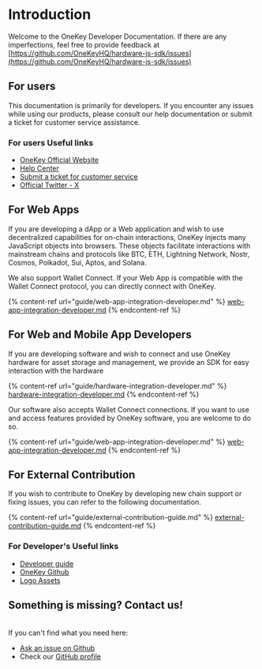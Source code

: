 # Introduction

Welcome to the OneKey Developer Documentation. If there are any imperfections, feel free to provide feedback at [https://github.com/OneKeyHQ/hardware-js-sdk/issues](https://github.com/OneKeyHQ/hardware-js-sdk/issues)

## For users

This documentation is primarily for developers. If you encounter any issues while using our products, please consult our help documentation or submit a ticket for customer service assistance.

### For users Useful links

* [OneKey Official Website](https://onekey.so/)
* [Help Center](https://help.onekey.so/hc)
* [Submit a ticket for customer service](https://help.onekey.so/hc/requests/new)
* [Official Twitter - X](https://twitter.com/OneKeyHQ)

## For Web Apps

If you are developing a dApp or a Web application and wish to use decentralized capabilities for on-chain interactions, OneKey injects many JavaScript objects into browsers. These objects facilitate interactions with mainstream chains and protocols like BTC, ETH, Lightning Network, Nostr, Cosmos, Polkadot, Sui, Aptos, and Solana.

We also support Wallet Connect. If your Web App is compatible with the Wallet Connect protocol, you can directly connect with OneKey.

{% content-ref url="guide/web-app-integration-developer.md" %}
[web-app-integration-developer.md](guide/web-app-integration-developer.md)
{% endcontent-ref %}

## **For Web and Mobile App Developers**

If you are developing software and wish to connect and use OneKey hardware for asset storage and management, we provide an SDK for easy interaction with the hardware

{% content-ref url="guide/hardware-integration-developer.md" %}
[hardware-integration-developer.md](guide/hardware-integration-developer.md)
{% endcontent-ref %}



Our software also accepts Wallet Connect connections. If you want to use and access features provided by OneKey software, you are welcome to do so.

{% content-ref url="guide/web-app-integration-developer.md" %}
[web-app-integration-developer.md](guide/web-app-integration-developer.md)
{% endcontent-ref %}

## **For** External Contribution

If you wish to contribute to OneKey by developing new chain support or fixing issues, you can refer to the following documentation.

{% content-ref url="guide/external-contribution-guide.md" %}
[external-contribution-guide.md](guide/external-contribution-guide.md)
{% endcontent-ref %}

### **For Developer's** Useful links

* [Developer guide](https://developer.onekey.so/)
* [OneKey Github ](https://github.com/OneKeyHQ)
* [Logo Assets](https://help.onekey.so/hc/articles/360002200956)

## Something is missing? Contact us!

\
If you can't find what you need here:

* [Ask an issue on Github](https://github.com/OneKeyHQ/app-monorepo/issues)
* Check our [GitHub profile](https://github.com/OneKeyHQ/app-monorepo)
